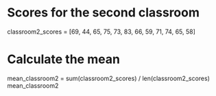 # Scores for the second classroom
classroom2_scores = [69, 44, 65, 75, 73, 83, 66, 59, 71, 74, 65, 58]

# Calculate the mean
mean_classroom2 = sum(classroom2_scores) / len(classroom2_scores)
mean_classroom2

